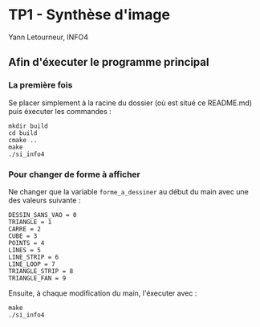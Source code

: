 # TP1 - Synthèse d'image

Yann Letourneur, INFO4

## Afin d'éxecuter le programme principal

### La première fois
Se placer simplement à la racine du dossier (où est situé ce README.md) puis éxecuter les commandes :
```
mkdir build
cd build
cmake ..
make
./si_info4
```

### Pour changer de forme à afficher

Ne changer que la variable ```forme_a_dessiner``` au début du main avec une des valeurs suivante :
```
DESSIN_SANS_VAO = 0
TRIANGLE = 1
CARRE = 2
CUBE = 3
POINTS = 4
LINES = 5
LINE_STRIP = 6
LINE_LOOP = 7
TRIANGLE_STRIP = 8
TRIANGLE_FAN = 9
```

Ensuite, à chaque modification du main, l'éxecuter avec :
```
make
./si_info4
```

